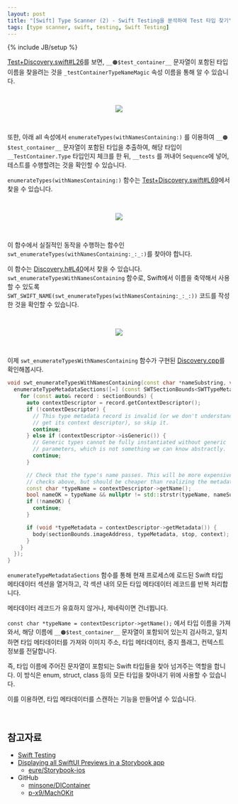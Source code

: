 ```yaml
---
layout: post
title: "[Swift] Type Scanner (2) - Swift Testing을 분석하여 Test 타입 찾기"
tags: [type scanner, swift, testing, Swift Testing]
---
```

{% include JB/setup %}

[Test+Discovery.swift#L26](https://github.com/swiftlang/swift-testing/blob/e2ec0411e5f7407fc2d325c9feea8f0ac10a60e2/Sources/Testing/Test%2BDiscovery.swift#L26)를 보면, `__🟠$test_container__` 문자열이 포함된 타입 이름을 찾을려는 것을 `_testContainerTypeNameMagic` 속성 이름을 통해 알 수 있습니다.

<br/>
<p style="text-align:center;">
<img src="{{ site.product_url }}/image/2025/05/01.png"/>
</p><br/>

또한, 아래 all 속성에서 `enumerateTypes(withNamesContaining:)` 를 이용하여 `__🟠$test_container__` 문자열이 포함된 타입을 추출하여, 해당 타입이 `__TestContainer.Type` 타입인지 체크를 한 뒤, `__tests` 를 꺼내어 `Sequence`에 넣어, 테스트를 수행할려는 것을 확인할 수 있습니다.

`enumerateTypes(withNamesContaining:)` 함수는 [Test+Discovery.swift#L69](https://github.com/swiftlang/swift-testing/blob/e2ec0411e5f7407fc2d325c9feea8f0ac10a60e2/Sources/Testing/Test%2BDiscovery.swift#L69)에서 찾을 수 있습니다.

<br/>
<p style="text-align:center;">
<img src="{{ site.product_url }}/image/2025/05/02.png"/>
</p><br/>

이 함수에서 실질적인 동작을 수행하는 함수인 `swt_enumerateTypes(withNamesContaining:_:_:)`를 찾아야 합니다.

이 함수는 [Discovery.h#L40](https://github.com/swiftlang/swift-testing/blob/5b4d6d6f7d4e0dbca4dd6593e0c8862022388d7c/Sources/_TestingInternals/include/Discovery.h#L40)에서 찾을 수 있습니다. `swt_enumerateTypesWithNamesContaining` 함수로, Swift에서 이름을 축약해서 사용할 수 있도록 `SWT_SWIFT_NAME(swt_enumerateTypes(withNamesContaining:_:_:))` 코드를 작성한 것을 확인할 수 있습니다.

<br/>
<p style="text-align:center;">
<img src="{{ site.product_url }}/image/2025/05/03.png"/>
</p><br/>

이제 `swt_enumerateTypesWithNamesContaining` 함수가 구현된 [Discovery.cpp](https://github.com/swiftlang/swift-testing/blob/5b4d6d6f7d4e0dbca4dd6593e0c8862022388d7c/Sources/_TestingInternals/Discovery.cpp#L509)를 확인해봅시다.

```cpp
void swt_enumerateTypesWithNamesContaining(const char *nameSubstring, void *context, SWTTypeEnumerator body) {
  enumerateTypeMetadataSections([=] (const SWTSectionBounds<SWTTypeMetadataRecord>& sectionBounds, bool *stop) {
    for (const auto& record : sectionBounds) {
      auto contextDescriptor = record.getContextDescriptor();
      if (!contextDescriptor) {
        // This type metadata record is invalid (or we don't understand how to
        // get its context descriptor), so skip it.
        continue;
      } else if (contextDescriptor->isGeneric()) {
        // Generic types cannot be fully instantiated without generic
        // parameters, which is not something we can know abstractly.
        continue;
      }

      // Check that the type's name passes. This will be more expensive than the
      // checks above, but should be cheaper than realizing the metadata.
      const char *typeName = contextDescriptor->getName();
      bool nameOK = typeName && nullptr != std::strstr(typeName, nameSubstring);
      if (!nameOK) {
        continue;
      }

      if (void *typeMetadata = contextDescriptor->getMetadata()) {
        body(sectionBounds.imageAddress, typeMetadata, stop, context);
      }
    }
  });
}
```

`enumerateTypeMetadataSections` 함수를 통해 현재 프로세스에 로드된 Swift 타입 메타데이터 섹션을 열거하고, 각 섹션 내의 모든 타입 메타데이터 레코드를 반복 처리합니다.

메타데이터 레코드가 유효하지 않거나, 제네릭이면 건너뜁니다.

`const char *typeName = contextDescriptor->getName();` 에서 타입 이름을 가져와서, 해당 이름에 `__🟠$test_container__` 문자열이 포함되어 있는지 검사하고, 일치하면 타입 메타데이터를 가져와 이미지 주소, 타입 메타데이터, 중지 플래그, 컨텍스트 정보를 전달합니다.

즉, 타입 이름에 주어진 문자열이 포함되는 Swift 타입들을 찾아 넘겨주는 역할을 합니다. 이 방식은 enum, struct, class 등의 모든 타입을 찾아내기 위에 사용할 수 있습니다.

이를 이용하면, 타입 메타데이터를 스캔하는 기능을 만들어낼 수 있습니다.

<br/>

## 참고자료

* [Swift Testing](https://github.com/swiftlang/swift-testing)
* [Displaying all SwiftUI Previews in a Storybook app](https://medium.com/eureka-engineering/displaying-all-swiftui-previews-in-a-storybook-app-1dd8e925d777)
  * [eure/Storybook-ios](https://github.com/eure/Storybook-ios)
* GitHub
  * [minsone/DIContainer](https://github.com/minsOne/DIContainer/blob/d331a2c64ceefef5ea67bb0e46d0d0ae71aac750/Sources/DIContainer/Scanner/MachOLoader/MachOLoader.swift)
  * [p-x9/MachOKit](https://github.com/p-x9/MachOKit)